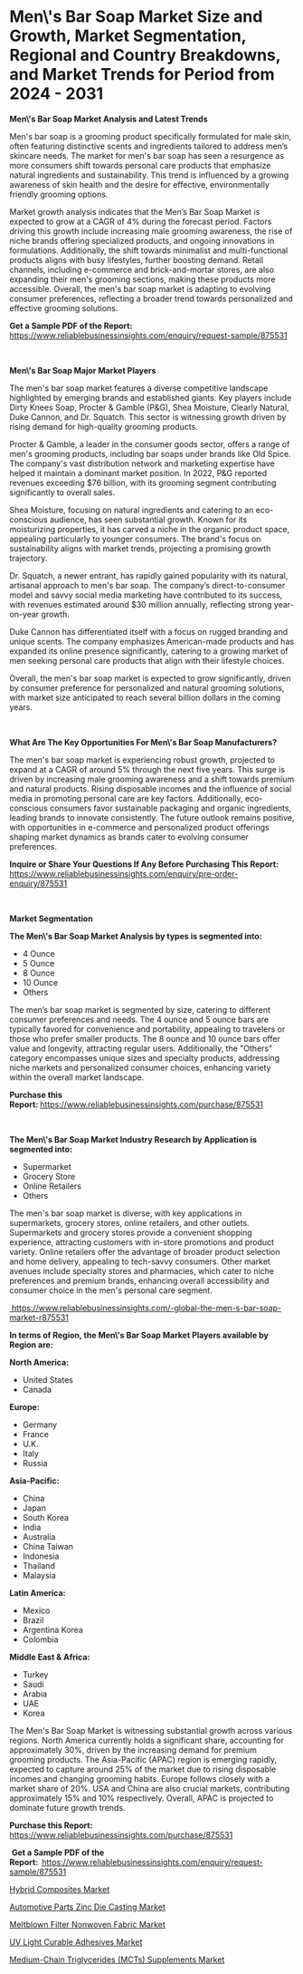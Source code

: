 <p><h1>Men\'s Bar Soap Market Size and Growth, Market Segmentation, Regional and Country Breakdowns, and Market Trends for Period from 2024 -  2031</h1></p><p><strong>Men\'s Bar Soap Market Analysis and Latest Trends</strong></p>
<p><p>Men's bar soap is a grooming product specifically formulated for male skin, often featuring distinctive scents and ingredients tailored to address men’s skincare needs. The market for men's bar soap has seen a resurgence as more consumers shift towards personal care products that emphasize natural ingredients and sustainability. This trend is influenced by a growing awareness of skin health and the desire for effective, environmentally friendly grooming options.</p><p>Market growth analysis indicates that the Men’s Bar Soap Market is expected to grow at a CAGR of 4% during the forecast period. Factors driving this growth include increasing male grooming awareness, the rise of niche brands offering specialized products, and ongoing innovations in formulations. Additionally, the shift towards minimalist and multi-functional products aligns with busy lifestyles, further boosting demand. Retail channels, including e-commerce and brick-and-mortar stores, are also expanding their men's grooming sections, making these products more accessible. Overall, the men's bar soap market is adapting to evolving consumer preferences, reflecting a broader trend towards personalized and effective grooming solutions.</p></p>
<p><strong>Get a Sample PDF of the Report:&nbsp;</strong> <a href="https://www.reliablebusinessinsights.com/enquiry/request-sample/875531">https://www.reliablebusinessinsights.com/enquiry/request-sample/875531</a></p>
<p>&nbsp;</p>
<p><strong>Men\'s Bar Soap Major Market Players</strong></p>
<p><p>The men's bar soap market features a diverse competitive landscape highlighted by emerging brands and established giants. Key players include Dirty Knees Soap, Procter & Gamble (P&G), Shea Moisture, Clearly Natural, Duke Cannon, and Dr. Squatch. This sector is witnessing growth driven by rising demand for high-quality grooming products.</p><p>Procter & Gamble, a leader in the consumer goods sector, offers a range of men's grooming products, including bar soaps under brands like Old Spice. The company's vast distribution network and marketing expertise have helped it maintain a dominant market position. In 2022, P&G reported revenues exceeding $76 billion, with its grooming segment contributing significantly to overall sales.</p><p>Shea Moisture, focusing on natural ingredients and catering to an eco-conscious audience, has seen substantial growth. Known for its moisturizing properties, it has carved a niche in the organic product space, appealing particularly to younger consumers. The brand's focus on sustainability aligns with market trends, projecting a promising growth trajectory.</p><p>Dr. Squatch, a newer entrant, has rapidly gained popularity with its natural, artisanal approach to men's bar soap. The company’s direct-to-consumer model and savvy social media marketing have contributed to its success, with revenues estimated around $30 million annually, reflecting strong year-on-year growth.</p><p>Duke Cannon has differentiated itself with a focus on rugged branding and unique scents. The company emphasizes American-made products and has expanded its online presence significantly, catering to a growing market of men seeking personal care products that align with their lifestyle choices.</p><p>Overall, the men's bar soap market is expected to grow significantly, driven by consumer preference for personalized and natural grooming solutions, with market size anticipated to reach several billion dollars in the coming years.</p></p>
<p>&nbsp;</p>
<p><strong>What Are The Key Opportunities For Men\'s Bar Soap Manufacturers?</strong></p>
<p><p>The men's bar soap market is experiencing robust growth, projected to expand at a CAGR of around 5% through the next five years. This surge is driven by increasing male grooming awareness and a shift towards premium and natural products. Rising disposable incomes and the influence of social media in promoting personal care are key factors. Additionally, eco-conscious consumers favor sustainable packaging and organic ingredients, leading brands to innovate consistently. The future outlook remains positive, with opportunities in e-commerce and personalized product offerings shaping market dynamics as brands cater to evolving consumer preferences.</p></p>
<p><strong>Inquire or Share Your Questions If Any Before Purchasing This Report:</strong> <a href="https://www.reliablebusinessinsights.com/enquiry/pre-order-enquiry/875531">https://www.reliablebusinessinsights.com/enquiry/pre-order-enquiry/875531</a></p>
<p>&nbsp;</p>
<p><strong>Market Segmentation</strong></p>
<p><strong>The Men\'s Bar Soap Market Analysis by types is segmented into:</strong></p>
<p><ul><li>4 Ounce</li><li>5 Ounce</li><li>8 Ounce</li><li>10 Ounce</li><li>Others</li></ul></p>
<p><p>The men’s bar soap market is segmented by size, catering to different consumer preferences and needs. The 4 ounce and 5 ounce bars are typically favored for convenience and portability, appealing to travelers or those who prefer smaller products. The 8 ounce and 10 ounce bars offer value and longevity, attracting regular users. Additionally, the "Others" category encompasses unique sizes and specialty products, addressing niche markets and personalized consumer choices, enhancing variety within the overall market landscape.</p></p>
<p><strong>Purchase this Report:&nbsp;</strong><a href="https://www.reliablebusinessinsights.com/purchase/875531">https://www.reliablebusinessinsights.com/purchase/875531</a></p>
<p>&nbsp;</p>
<p><strong>The Men\'s Bar Soap Market Industry Research by Application is segmented into:</strong></p>
<p><ul><li>Supermarket</li><li>Grocery Store</li><li>Online Retailers</li><li>Others</li></ul></p>
<p><p>The men's bar soap market is diverse, with key applications in supermarkets, grocery stores, online retailers, and other outlets. Supermarkets and grocery stores provide a convenient shopping experience, attracting customers with in-store promotions and product variety. Online retailers offer the advantage of broader product selection and home delivery, appealing to tech-savvy consumers. Other market avenues include specialty stores and pharmacies, which cater to niche preferences and premium brands, enhancing overall accessibility and consumer choice in the men's personal care segment.</p></p>
<p><a href="https://www.reliablebusinessinsights.com/-global-the-men-s-bar-soap-market-r875531">&nbsp;https://www.reliablebusinessinsights.com/-global-the-men-s-bar-soap-market-r875531</a></p>
<p><strong>In terms of Region, the Men\'s Bar Soap Market Players available by Region are:</strong></p>
<p>
    <p> <strong> North America: </strong>
        <ul>
            <li>United States</li>
            <li>Canada</li>
        </ul>
        </p> 
    <p> <strong> Europe: </strong>
        <ul>
            <li>Germany</li>
            <li>France</li>
            <li>U.K.</li>
            <li>Italy</li>
            <li>Russia</li>
        </ul>
        </p> 
    <p> <strong> Asia-Pacific: </strong>
        <ul>
            <li>China</li>
            <li>Japan</li>
            <li>South Korea</li>
            <li>India</li>
            <li>Australia</li>
            <li>China Taiwan</li>
            <li>Indonesia</li>
            <li>Thailand</li>
            <li>Malaysia</li>
        </ul>
        </p> 
    <p> <strong> Latin America: </strong>
        <ul>
            <li>Mexico</li>
            <li>Brazil</li>
            <li>Argentina Korea</li>
            <li>Colombia</li>
        </ul>
        </p> 
    <p> <strong> Middle East & Africa: </strong>
        <ul>
            <li>Turkey</li>
            <li>Saudi</li>
            <li>Arabia</li>
            <li>UAE</li>
            <li>Korea</li>
        </ul>
    </p>
    </p>
<p><p>The Men's Bar Soap Market is witnessing substantial growth across various regions. North America currently holds a significant share, accounting for approximately 30%, driven by the increasing demand for premium grooming products. The Asia-Pacific (APAC) region is emerging rapidly, expected to capture around 25% of the market due to rising disposable incomes and changing grooming habits. Europe follows closely with a market share of 20%. USA and China are also crucial markets, contributing approximately 15% and 10% respectively. Overall, APAC is projected to dominate future growth trends.</p></p>
<p><strong>Purchase this Report: </strong><a href="https://www.reliablebusinessinsights.com/purchase/875531">https://www.reliablebusinessinsights.com/purchase/875531</a></p>
<p>&nbsp;<strong>Get a Sample PDF of the Report:&nbsp;&nbsp;</strong><a href="https://www.reliablebusinessinsights.com/enquiry/request-sample/875531">https://www.reliablebusinessinsights.com/enquiry/request-sample/875531</a></p>
<p><strong></strong></p>
<p><p><a href="https://www.linkedin.com/pulse/hybrid-composites-market-segmentation-geographical-regions-vmhse?trackingId=Q3wm%2FECbRqGXGHkLh3gOhw%3D%3D">Hybrid Composites Market</a></p><p><a href="https://www.linkedin.com/pulse/global-automotive-parts-zinc-die-casting-market-status-2024-jnype?trackingId=TK9SzRGbRoidY3jcDXqdsQ%3D%3D">Automotive Parts Zinc Die Casting Market</a></p><p><a href="https://github.com/nicoletavirag/Market-Research-Report-List-5/blob/main/meltblown-filter-nonwoven-fabric-market.md">Meltblown Filter Nonwoven Fabric Market</a></p><p><a href="https://www.linkedin.com/pulse/uv-light-curable-adhesives-market-industry-landscape-growth-plv4e?trackingId=VKy27BBhQuyMUOpNkzSfHw%3D%3D">UV Light Curable Adhesives Market</a></p><p><a href="https://github.com/mauripalmi/Market-Research-Report-List-5/blob/main/medium-chain-triglycerides-mcts-supplements-market.md">Medium-Chain Triglycerides (MCTs) Supplements Market</a></p></p>